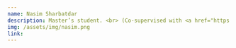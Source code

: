 ```yaml
---
name: Nasim Sharbatdar
description: Master’s student. <br> (Co-supervised with <a href="https://www.polymtl.ca/expertises/en/morency-catherine" target="_blank">Prof. Catherine Morency</a>)
img: /assets/img/nasim.png
link: 
---
```

